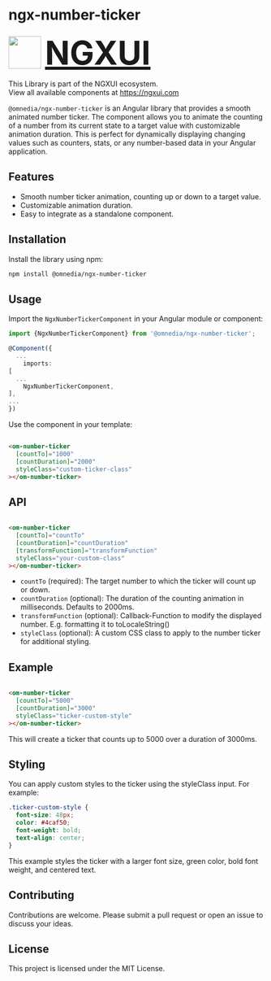 # ngx-number-ticker

<a href="https://ngxui.com" target="_blank" style="display: flex;gap: .5rem;align-items: center;cursor: pointer; padding: 0 0 0 0; height: fit-content;">
  <img src="https://ngxui.com/assets/img/ngxui-logo.png" style="width: 64px;height: 64px;">
  <p style="font-weight: bold; padding: 0; margin: 0; font-size: 4rem">NGXUI</p>
</a>

This Library is part of the NGXUI ecosystem. <br>
View all available components at https://ngxui.com

`@omnedia/ngx-number-ticker` is an Angular library that provides a smooth animated number ticker. The component allows you to animate the counting of a number from its current state to a target value with customizable animation duration. This is perfect for dynamically displaying changing values such as counters, stats, or any number-based data in your Angular application.

## Features

- Smooth number ticker animation, counting up or down to a target value.
- Customizable animation duration.
- Easy to integrate as a standalone component.

## Installation

Install the library using npm:

```bash
npm install @omnedia/ngx-number-ticker
```

## Usage

Import the `NgxNumberTickerComponent` in your Angular module or component:

```typescript
import {NgxNumberTickerComponent} from '@omnedia/ngx-number-ticker';

@Component({
  ...
    imports:
[
  ...
    NgxNumberTickerComponent,
],
...
})
```

Use the component in your template:

```html

<om-number-ticker
  [countTo]="1000"
  [countDuration]="2000"
  styleClass="custom-ticker-class"
></om-number-ticker>
```

## API

```html

<om-number-ticker
  [countTo]="countTo"
  [countDuration]="countDuration"
  [transformFunction]="transformFunction"
  styleClass="your-custom-class"
></om-number-ticker>
```

- `countTo` (required): The target number to which the ticker will count up or down.
- `countDuration` (optional): The duration of the counting animation in milliseconds. Defaults to 2000ms.
- `transformFunction` (optional): Callback-Function to modify the displayed number. E.g. formatting it to toLocaleString()
- `styleClass` (optional): A custom CSS class to apply to the number ticker for additional styling.

## Example

```html

<om-number-ticker
  [countTo]="5000"
  [countDuration]="3000"
  styleClass="ticker-custom-style"
></om-number-ticker>
```

This will create a ticker that counts up to 5000 over a duration of 3000ms.

## Styling

You can apply custom styles to the ticker using the styleClass input. For example:

```css
.ticker-custom-style {
  font-size: 48px;
  color: #4caf50;
  font-weight: bold;
  text-align: center;
}
```

This example styles the ticker with a larger font size, green color, bold font weight, and centered text.

## Contributing

Contributions are welcome. Please submit a pull request or open an issue to discuss your ideas.

## License

This project is licensed under the MIT License.
